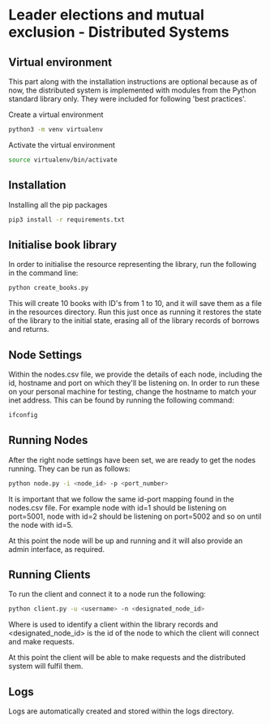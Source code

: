 # Leader elections and mutual exclusion - Distributed Systems

## Virtual environment

This part along with the installation instructions are optional because as of now, the distributed system is implemented with modules from the Python standard library only. They were included for following 'best practices'.

Create a virtual environment
```bash
python3 -m venv virtualenv
```

Activate the virtual environment

```bash
source virtualenv/bin/activate
```

## Installation

Installing all the pip packages

```bash
pip3 install -r requirements.txt
```

## Initialise book library

In order to initialise the resource representing the library, run the following in the command line:

```bash
python create_books.py
```
This will create 10 books with ID's from 1 to 10, and it will save them as a file in the resources directory. Run this just once as running it restores the state of the library to the initial state, erasing all of the library records of borrows and returns.

## Node Settings

Within the nodes.csv file, we provide the details of each node, including the id, hostname and port on which they'll be listening on. In order to run these on your personal machine for testing, change the hostname to match your inet address. This can be found by running the following command:

```bash
ifconfig
```

## Running Nodes

After the right node settings have been set, we are ready to get the nodes running. They can be run as follows:

```bash
python node.py -i <node_id> -p <port_number>
```
It is important that we follow the same id-port mapping found in the nodes.csv file. For example node with id=1 should be listening on port=5001, node with id=2 should be listening on port=5002 and so on until the node with id=5. 

At this point the node will be up and running and it will also provide an admin interface, as required.

## Running Clients

To run the client and connect it to a node run the following:

```bash
python client.py -u <username> -n <designated_node_id>
```
Where <username> is used to identify a client within the library records and <designated_node_id> is the id  of the node to  which the client will connect and make requests. 

At this point the client will be able to make requests and the distributed system will fulfil them.

## Logs

Logs are automatically created and stored within the logs directory.

